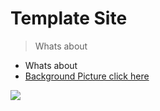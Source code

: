 # Template Site

> Whats about

- Whats about
- [Background Picture click here](https://sdo.gsfc.nasa.gov/assets/img/latest/latest_3072_0171.jpg)

<!-- background image -->

<!--
![](https://sdo.gsfc.nasa.gov/assets/img/latest/latest_3072_0304.jpg)
 -->

![](https://sdo.gsfc.nasa.gov/assets/img/latest/latest_3072_0171.jpg)

